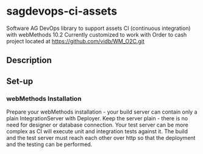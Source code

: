 # sagdevops-ci-assets
Software AG DevOps library to support assets CI (continuous integration) with webMethods 10.2
Currently customized to work with Order to cash project located at https://github.com/vidb/WM_O2C.git


## Description



## Set-up

### webMethods Installation
Prepare your webMethods installation - your build server can contain only a plain IntegrationServer with Deployer. Keep the server plain - there is no need for designer or database connection.
Your test server can be more complex as CI will execute unit and integration tests against it. The build and the test server must reach each other over http so that the deployment and the testing can be performed.
